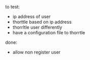 to test:
- ip address of user
- thorttle based on ip address
- thorrltle user differently
- have a configuration file to thorrtle

done:
- allow non register user

